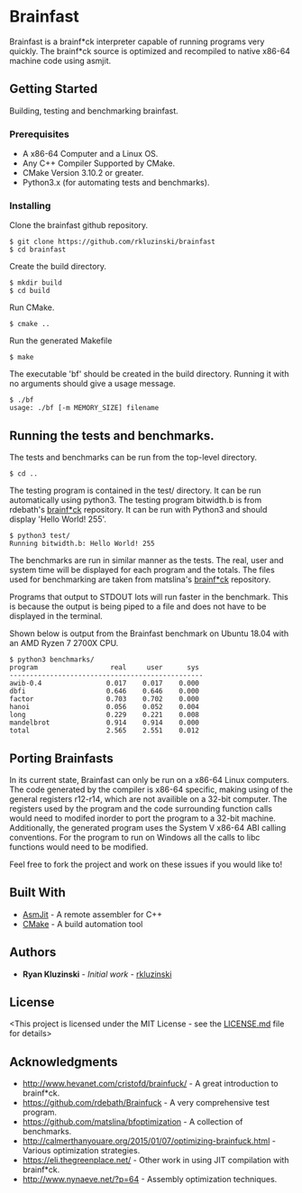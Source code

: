 # Brainfast

Brainfast is a brainf\*ck interpreter capable of running programs very quickly. The brainf\*ck source is optimized and recompiled to native x86-64 machine code using asmjit.

## Getting Started

Building, testing and benchmarking brainfast.

### Prerequisites

* A x86-64 Computer and a Linux OS.
* Any C++ Compiler Supported by CMake.
* CMake Version 3.10.2 or greater.
* Python3.x (for automating tests and benchmarks).

### Installing

Clone the brainfast github repository.

```
$ git clone https://github.com/rkluzinski/brainfast
$ cd brainfast
```

Create the build directory.

```
$ mkdir build
$ cd build
```

Run CMake.

```
$ cmake ..
```

Run the generated Makefile

```
$ make
```

The executable 'bf' should be created in the build directory. Running it with no arguments should give a usage message.

```
$ ./bf
usage: ./bf [-m MEMORY_SIZE] filename
```

## Running the tests and benchmarks.

The tests and benchmarks can be run from the top-level directory.

```
$ cd ..
```

The testing program is contained in the test/ directory. It can be run automatically using python3.
The testing program bitwidth.b is from rdebath's [brainf\*ck](https://github.com/rdebath/Brainfuck) repository. It can be run with Python3 and should display 'Hello World! 255'.

```
$ python3 test/
Running bitwidth.b: Hello World! 255
```

The benchmarks are run in similar manner as the tests. The real, user and system time will be displayed for each program and the totals. The files used for benchmarking are taken from matslina's [brainf\*ck](https://github.com/matslina/bfoptimization) repository.

Programs that output to STDOUT lots will run faster in the benchmark. This is because the output is being piped to a file and does not have to be displayed in the terminal.

Shown below is output from the Brainfast benchmark on Ubuntu 18.04 with an AMD Ryzen 7 2700X CPU.

```
$ python3 benchmarks/
program                  real     user      sys
------------------------------------------------
awib-0.4                0.017    0.017    0.000
dbfi                    0.646    0.646    0.000
factor                  0.703    0.702    0.000
hanoi                   0.056    0.052    0.004
long                    0.229    0.221    0.008
mandelbrot              0.914    0.914    0.000
total                   2.565    2.551    0.012

```

## Porting Brainfasts

In its current state, Brainfast can only be run on a x86-64 Linux computers. The code generated by the compiler is x86-64 specific, making using of the general registers r12-r14, which are not availible on a 32-bit computer. The registers used by the program and the code surrounding function calls would need to modifed inorder to port the program to a 32-bit machine. Additionally, the generated program uses the System V x86-64 ABI calling conventions. For the program to run on Windows all the calls to libc functions would need to be modified.

Feel free to fork the project and work on these issues if you would like to!

## Built With

* [AsmJit](https://github.com/asmjit/asmjit) - A remote assembler for C++
* [CMake](https://cmake.org/) - A build automation tool

## Authors

* **Ryan Kluzinski** - *Initial work* - [rkluzinski](https://github.com/rkluzinski)

## License

<This project is licensed under the MIT License - see the [LICENSE.md](LICENSE.md) file for details>

## Acknowledgments

* http://www.hevanet.com/cristofd/brainfuck/ - A great introduction to brainf\*ck.
* https://github.com/rdebath/Brainfuck - A very comprehensive test program.
* https://github.com/matslina/bfoptimization - A collection of benchmarks.
* http://calmerthanyouare.org/2015/01/07/optimizing-brainfuck.html - Various optimization strategies.
* https://eli.thegreenplace.net/ - Other work in using JIT compilation with brainf\*ck.
* http://www.nynaeve.net/?p=64 - Assembly optimization techniques.

